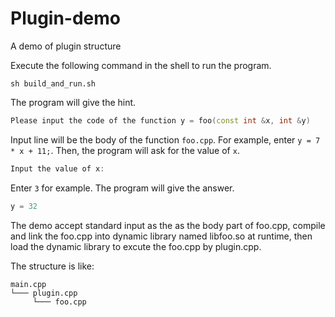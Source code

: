 # Plugin-demo
A demo of plugin structure

Execute the following command in the shell to run the program.
``` Shell
sh build_and_run.sh
```

The program will give the hint.
``` C++
Please input the code of the function y = foo(const int &x, int &y)
```
Input line will be the body of the function `foo.cpp`. For example, enter `y = 7 * x + 11;`.
Then, the program will ask for the value of `x`.
``` C++
Input the value of x:
```
Enter `3` for example.
The program will give the answer.
``` C++
y = 32
```

The demo accept standard input as the as the body part of foo.cpp, compile and link the foo.cpp into dynamic library named libfoo.so at runtime, then load the dynamic library to excute the foo.cpp by plugin.cpp.

The structure is like:
```
main.cpp
└─── plugin.cpp
     └─── foo.cpp
```

